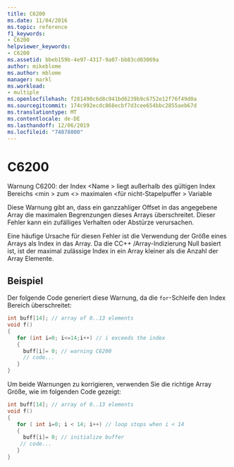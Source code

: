 ```yaml
---
title: C6200
ms.date: 11/04/2016
ms.topic: reference
f1_keywords:
- C6200
helpviewer_keywords:
- C6200
ms.assetid: bbeb159b-4e97-4317-9a07-bb83cd03069a
author: mikeblome
ms.author: mblome
manager: markl
ms.workload:
- multiple
ms.openlocfilehash: f281490c6d8c941bd6239b9c6752e12f76f49d0a
ms.sourcegitcommit: 174c992ecdc868ecbf7d3cee654bbc2855aeb67d
ms.translationtype: MT
ms.contentlocale: de-DE
ms.lasthandoff: 12/06/2019
ms.locfileid: "74878800"
---
```

# <a name="c6200"></a>C6200
Warnung C6200: der Index \<Name > liegt außerhalb des gültigen Index Bereichs \<min > zum \<> maximalen \<für nicht-Stapelpuffer > Variable

 Diese Warnung gibt an, dass ein ganzzahliger Offset in das angegebene Array die maximalen Begrenzungen dieses Arrays überschreitet. Dieser Fehler kann ein zufälliges Verhalten oder Abstürze verursachen.

 Eine häufige Ursache für diesen Fehler ist die Verwendung der Größe eines Arrays als Index in das Array. Da die CC++ /Array-Indizierung Null basiert ist, ist der maximal zulässige Index in ein Array kleiner als die Anzahl der Array Elemente.

## <a name="example"></a>Beispiel
 Der folgende Code generiert diese Warnung, da die `for`-Schleife den Index Bereich überschreitet:

```cpp
int buff[14]; // array of 0..13 elements
void f()
{
   for (int i=0; i<=14;i++) // i exceeds the index
   {
     buff[i]= 0; // warning C6200
     // code...
   }
}
```

 Um beide Warnungen zu korrigieren, verwenden Sie die richtige Array Größe, wie im folgenden Code gezeigt:

```cpp
int buff[14]; // array of 0..13 elements
void f()
{
   for ( int i=0; i < 14; i++) // loop stops when i < 14
   {
     buff[i]= 0; // initialize buffer
    // code...
   }
}
```
